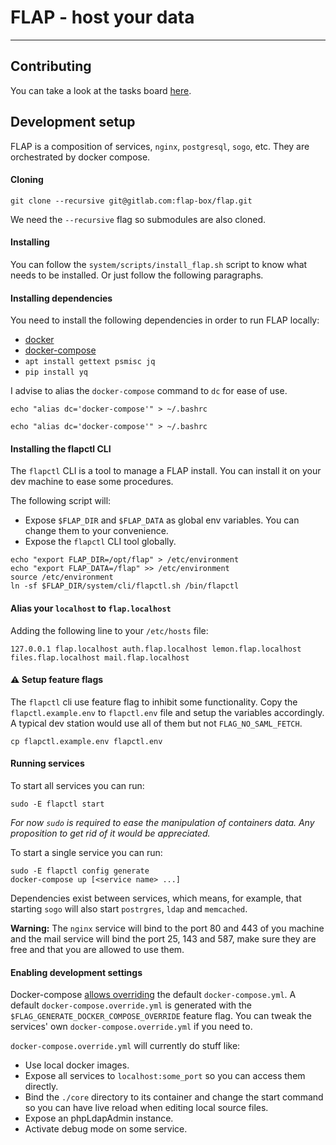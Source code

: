 # FLAP - host your data

---

## Contributing

You can take a look at the tasks board [here](https://gitlab.com/groups/flap-box/-/boards).

## Development setup

FLAP is a composition of services, `nginx`, `postgresql`, `sogo`, etc. They are orchestrated by docker compose.

#### Cloning

`git clone --recursive git@gitlab.com:flap-box/flap.git`

We need the `--recursive` flag so submodules are also cloned.

#### Installing

You can follow the `system/scripts/install_flap.sh` script to know what needs to be installed.
Or just follow the following paragraphs.

#### Installing dependencies

You need to install the following dependencies in order to run FLAP locally:

-   [docker](https://docs.docker.com/install)
-   [docker-compose](https://docs.docker.com/compose/install)
-   `apt install gettext psmisc jq`
-   `pip install yq`

I advise to alias the `docker-compose` command to `dc` for ease of use.

```shell
echo "alias dc='docker-compose'" > ~/.bashrc
```

```shell
echo "alias dc='docker-compose'" > ~/.bashrc
```

#### Installing the flapctl CLI

The `flapctl` CLI is a tool to manage a FLAP install. You can install it on your dev machine to ease some procedures.

The following script will:

-   Expose `$FLAP_DIR` and `$FLAP_DATA` as global env variables. You can change them to your convenience.
-   Expose the `flapctl` CLI tool globally.

```shell
echo "export FLAP_DIR=/opt/flap" > /etc/environment
echo "export FLAP_DATA=/flap" >> /etc/environment
source /etc/environment
ln -sf $FLAP_DIR/system/cli/flapctl.sh /bin/flapctl
```

#### Alias your `localhost` to `flap.localhost`

Adding the following line to your `/etc/hosts` file:

`127.0.0.1 flap.localhost auth.flap.localhost lemon.flap.localhost files.flap.localhost mail.flap.localhost`

#### ⚠ Setup feature flags

The `flapctl` cli use feature flag to inhibit some functionality. Copy the `flapctl.example.env` to `flapctl.env` file and setup the variables accordingly. A typical dev station would use all of them but not `FLAG_NO_SAML_FETCH`.

```shell
cp flapctl.example.env flapctl.env
```

#### Running services

To start all services you can run:

```shell
sudo -E flapctl start
```

_For now `sudo` is required to ease the manipulation of containers data. Any proposition to get rid of it would be appreciated._

To start a single service you can run:

```shell
sudo -E flapctl config generate
docker-compose up [<service name> ...]
```

Dependencies exist between services, which means, for example, that starting `sogo` will also start `postrgres`, `ldap` and `memcached`.

**Warning:** The `nginx` service will bind to the port 80 and 443 of you machine and the mail service will bind the port 25, 143 and 587, make sure they are free and that you are allowed to use them.

#### Enabling development settings

Docker-compose [allows overriding](https://docs.docker.com/compose/extends/) the default `docker-compose.yml`. A default `docker-compose.override.yml` is generated with the `$FLAG_GENERATE_DOCKER_COMPOSE_OVERRIDE` feature flag. You can tweak the services' own `docker-compose.override.yml` if you need to.

`docker-compose.override.yml` will currently do stuff like:

-   Use local docker images.
-   Expose all services to `localhost:some_port` so you can access them directly.
-   Bind the `./core` directory to its container and change the start command so you can have live reload when editing local source files.
-   Expose an phpLdapAdmin instance.
-   Activate debug mode on some service.
